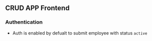 ## CRUD APP Frontend
### Authentication
- Auth is enabled by defualt to submit employee with status ```active```